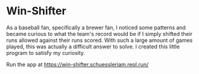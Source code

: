 # Win-Shifter

As a baseball fan, specifically a brewer fan, I noticed some patterns and became curious to what the team's record would be if I simply shifted their runs allowed against their runs scored. With such a large amount of games played, this was actually a difficult answer to solve. I created this little program to satisfy my curiosity.

Run the app at https://win-shifter.schuessleriam.repl.run/
